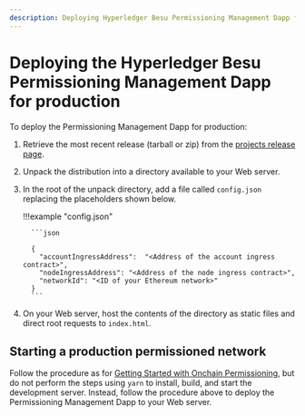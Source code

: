 ```yaml
---
description: Deploying Hyperledger Besu Permissioning Management Dapp for production
---
```


# Deploying the Hyperledger Besu Permissioning Management Dapp for production

To deploy the Permissioning Management Dapp for production:

1. Retrieve the most recent release (tarball or zip) from the [projects release page].

1. Unpack the distribution into a directory available to your Web server.

1. In the root of the unpack directory, add a file called `config.json` replacing the placeholders
   shown below.

    !!!example "config.json"

         ```json

         {
           "accountIngressAddress":  "<Address of the account ingress contract>",
           "nodeIngressAddress": "<Address of the node ingress contract>",
           "networkId": "<ID of your Ethereum network>"
         }
         ```

1. On your Web server, host the contents of the directory as static files and direct root requests
   to `index.html`.

## Starting a production permissioned network

Follow the procedure as for [Getting Started with Onchain Permissioning], but do not perform the
steps using `yarn` to install, build, and start the development server. Instead, follow the
procedure above to deploy the Permissioning Management Dapp to your Web server.

<!-- Links -->
[projects release page]: https://github.com/PegaSysEng/permissioning-smart-contracts/releases/latest
[Getting Started with Onchain Permissioning]: ../../Tutorials/Permissioning/Getting-Started-Onchain-Permissioning.md
